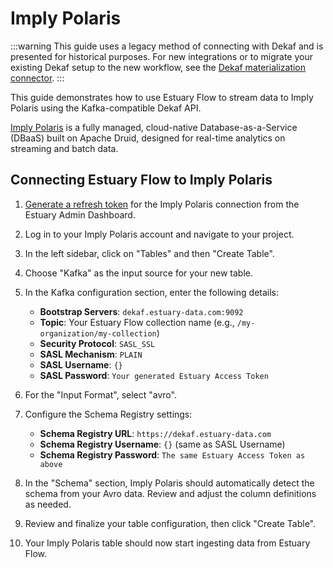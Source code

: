 # Imply Polaris

:::warning
This guide uses a legacy method of connecting with Dekaf and is presented for historical purposes. For new integrations or to migrate your existing Dekaf setup to the new workflow, see the [Dekaf materialization connector](../materialization-connectors/Dekaf/dekaf.md).
:::

This guide demonstrates how to use Estuary Flow to stream data to Imply Polaris using the Kafka-compatible Dekaf API.

[Imply Polaris](https://imply.io/polaris) is a fully managed, cloud-native Database-as-a-Service (DBaaS) built on Apache
Druid, designed for real-time analytics on streaming and batch data.

## Connecting Estuary Flow to Imply Polaris

1. [Generate a refresh token](/guides/how_to_generate_refresh_token) for the Imply Polaris connection from the Estuary
   Admin Dashboard.

2. Log in to your Imply Polaris account and navigate to your project.

3. In the left sidebar, click on "Tables" and then "Create Table".

4. Choose "Kafka" as the input source for your new table.

5. In the Kafka configuration section, enter the following details:

    - **Bootstrap Servers**: `dekaf.estuary-data.com:9092`
    - **Topic**: Your Estuary Flow collection name (e.g., `/my-organization/my-collection`)
    - **Security Protocol**: `SASL_SSL`
    - **SASL Mechanism**: `PLAIN`
    - **SASL Username**: `{}`
    - **SASL Password**: `Your generated Estuary Access Token`

6. For the "Input Format", select "avro".

7. Configure the Schema Registry settings:
    - **Schema Registry URL**: `https://dekaf.estuary-data.com`
    - **Schema Registry Username**: `{}` (same as SASL Username)
    - **Schema Registry Password**: `The same Estuary Access Token as above`

8. In the "Schema" section, Imply Polaris should automatically detect the schema from your Avro data. Review and adjust
   the column definitions as needed.

9. Review and finalize your table configuration, then click "Create Table".

10. Your Imply Polaris table should now start ingesting data from Estuary Flow.
